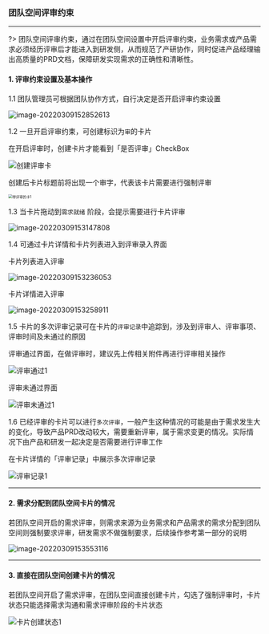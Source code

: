 ### 团队空间评审约束

***

?> 团队空间评审约束，通过在团队空间设置中开启评审约束，业务需求或产品需求必须经历评审后才能进入到研发侧，从而规范了产研协作，同时促进产品经理输出高质量的PRD文档，保障研发实现需求的正确性和清晰性。

####  1. 评审约束设置及基本操作

1.1 团队管理员可根据团队协作方式，自行决定是否开启评审约束设置

![image-20220309152852613](https://jdhelp.s3.cn-north-1.jdcloud-oss.com/space_check.assets/image-20220309152852613.png)

1.2 一旦开启评审约束，可创建标识为`审`的卡片

在开启评审时，创建卡片才能看到「是否评审」CheckBox

![创建评审卡](https://jdhelp.s3.cn-north-1.jdcloud-oss.com/space_check.assets/创建评审卡片.jpg)

创建后卡片标题前将出现一个审字，代表该卡片需要进行强制评审

<img src="https://jdhelp.s3.cn-north-1.jdcloud-oss.com/space_check.assets/带审标识卡片.jpg" alt="带评审的卡1" style="zoom:50%;" />

1.3 当卡片拖动到`需求就绪` 阶段，会提示需要进行卡片评审

![image-20220309153147808](https://jdhelp.s3.cn-north-1.jdcloud-oss.com/space_check.assets/image-20220309153147808.png)

1.4 可通过卡片详情和卡片列表进入到评审录入界面

卡片列表进入评审

![image-20220309153236053](https://jdhelp.s3.cn-north-1.jdcloud-oss.com/space_check.assets/image-20220309153236053.png)

卡片详情进入评审

![image-20220309153258911](https://jdhelp.s3.cn-north-1.jdcloud-oss.com/space_check.assets/image-20220309153258911.png)

1.5 卡片的多次评审记录可在卡片的`评审记录`中追踪到，涉及到评审人、评审事项、评审时间及未通过的原因

评审通过界面，在做评审时，建议先上传相关附件再进行评审相关操作

![评审通过1](https://jdhelp.s3.cn-north-1.jdcloud-oss.com/space_check.assets/评审通过.jpg)

评审未通过界面

![评审未通过1](https://jdhelp.s3.cn-north-1.jdcloud-oss.com/space_check.assets/评审未通过.jpg)

1.6 已经评审的卡片可以进行`多次评审`，一般产生这种情况的可能是由于需求发生大的变化，导致产品PRD改动较大，需要重新评审，属于需求变更的情况。实际情况下由产品和研发一起决定是否需要进行评审工作

在卡片详情的「评审记录」中展示多次评审记录

![评审记录1](https://jdhelp.s3.cn-north-1.jdcloud-oss.com/space_check.assets/评审记录.jpg)

***


#### 2. 需求分配到团队空间卡片的情况

若团队空间开启的需求评审，则需求来源为业务需求和产品需求的需求分配到团队空间则强制要求评审，研发需求不做强制要求，后续操作参考第一部分的说明

![image-20220309153553116](https://jdhelp.s3.cn-north-1.jdcloud-oss.com/space_check.assets/image-20220309153553116.png)


***



#### 3. 直接在团队空间创建卡片的情况

若团队空间开启了需求评审，在团队空间直接创建卡片，勾选了强制评审时，卡片状态只能选择需求沟通和需求评审阶段的卡片状态

![卡片创建状态1](https://jdhelp.s3.cn-north-1.jdcloud-oss.com/space_check.assets/卡片创建状态.jpg)



























